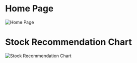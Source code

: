 # Home Page

![Home Page](https://user-images.githubusercontent.com/76675748/171069221-7f43aa9e-1faf-4e29-8610-2b145b3c54ba.png)


# Stock Recommendation Chart

![Stock Recommendation Chart](https://user-images.githubusercontent.com/76675748/171069159-a55faa7d-9fa9-4597-90c5-d93801d66046.png)
